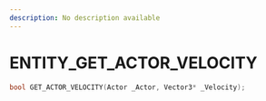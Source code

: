 ```yaml
---
description: No description available 
---
```


# ENTITY\_GET_ACTOR_VELOCITY

```cpp
bool GET_ACTOR_VELOCITY(Actor _Actor, Vector3* _Velocity);
```